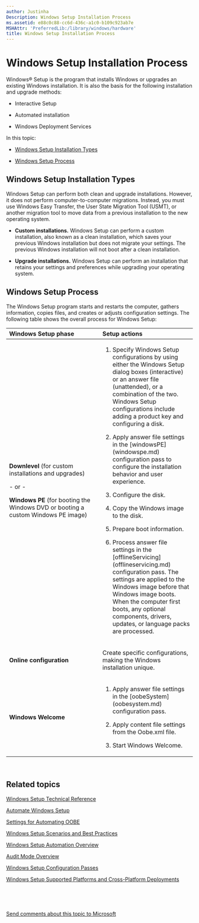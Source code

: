 ```yaml
---
author: Justinha
Description: Windows Setup Installation Process
ms.assetid: e88c0c88-cc6d-436c-a1c0-b109c923ab7e
MSHAttr: 'PreferredLib:/library/windows/hardware'
title: Windows Setup Installation Process
---
```


# Windows Setup Installation Process


Windows® Setup is the program that installs Windows or upgrades an existing Windows installation. It is also the basis for the following installation and upgrade methods:

-   Interactive Setup

-   Automated installation

-   Windows Deployment Services

In this topic:

-   [Windows Setup Installation Types](#installationtypes)

-   [Windows Setup Process](#windowssetupprocess)

## <span id="InstallationTypes"></span><span id="installationtypes"></span><span id="INSTALLATIONTYPES"></span> Windows Setup Installation Types


Windows Setup can perform both clean and upgrade installations. However, it does not perform computer-to-computer migrations. Instead, you must use Windows Easy Transfer, the User State Migration Tool (USMT), or another migration tool to move data from a previous installation to the new operating system.

-   **Custom installations.** Windows Setup can perform a custom installation, also known as a clean installation, which saves your previous Windows installation but does not migrate your settings. The previous Windows installation will not boot after a clean installation.

-   **Upgrade installations.** Windows Setup can perform an installation that retains your settings and preferences while upgrading your operating system.

## <span id="WindowsSetupProcess"></span><span id="windowssetupprocess"></span><span id="WINDOWSSETUPPROCESS"></span> Windows Setup Process


The Windows Setup program starts and restarts the computer, gathers information, copies files, and creates or adjusts configuration settings. The following table shows the overall process for Windows Setup:

<table>
<colgroup>
<col width="50%" />
<col width="50%" />
</colgroup>
<thead>
<tr class="header">
<th align="left">Windows Setup phase</th>
<th align="left">Setup actions</th>
</tr>
</thead>
<tbody>
<tr class="odd">
<td align="left"><p><strong>Downlevel</strong> (for custom installations and upgrades)</p>
<p>- or -</p>
<p><strong>Windows PE</strong> (for booting the Windows DVD or booting a custom Windows PE image)</p></td>
<td align="left"><ol>
<li><p>Specify Windows Setup configurations by using either the Windows Setup dialog boxes (interactive) or an answer file (unattended), or a combination of the two. Windows Setup configurations include adding a product key and configuring a disk.</p></li>
<li><p>Apply answer file settings in the [windowsPE](windowspe.md) configuration pass to configure the installation behavior and user experience.</p></li>
<li><p>Configure the disk.</p></li>
<li><p>Copy the Windows image to the disk.</p></li>
<li><p>Prepare boot information.</p></li>
<li><p>Process answer file settings in the [offlineServicing](offlineservicing.md) configuration pass. The settings are applied to the Windows image before that Windows image boots. When the computer first boots, any optional components, drivers, updates, or language packs are processed.</p></li>
</ol></td>
</tr>
<tr class="even">
<td align="left"><p><strong>Online configuration</strong></p></td>
<td align="left"><p>Create specific configurations, making the Windows installation unique.</p></td>
</tr>
<tr class="odd">
<td align="left"><p><strong>Windows Welcome</strong></p></td>
<td align="left"><ol>
<li><p>Apply answer file settings in the [oobeSystem](oobesystem.md) configuration pass.</p></li>
<li><p>Apply content file settings from the Oobe.xml file.</p></li>
<li><p>Start Windows Welcome.</p></li>
</ol></td>
</tr>
</tbody>
</table>

 

## <span id="related_topics"></span>Related topics


[Windows Setup Technical Reference](windows-setup-technical-reference.md)

[Automate Windows Setup](automate-windows-setup.md)

[Settings for Automating OOBE](settings-for-automating-oobe.md)

[Windows Setup Scenarios and Best Practices](windows-setup-scenarios-and-best-practices.md)

[Windows Setup Automation Overview](windows-setup-automation-overview.md)

[Audit Mode Overview](audit-mode-overview.md)

[Windows Setup Configuration Passes](windows-setup-configuration-passes.md)

[Windows Setup Supported Platforms and Cross-Platform Deployments](windows-setup-supported-platforms-and-cross-platform-deployments.md)

 

 

[Send comments about this topic to Microsoft](mailto:wsddocfb@microsoft.com?subject=Documentation%20feedback%20%5Bp_adk_online\p_adk_online%5D:%20Windows%20Setup%20Installation%20Process%20%20RELEASE:%20%284/11/2016%29&body=%0A%0APRIVACY%20STATEMENT%0A%0AWe%20use%20your%20feedback%20to%20improve%20the%20documentation.%20We%20don't%20use%20your%20email%20address%20for%20any%20other%20purpose,%20and%20we'll%20remove%20your%20email%20address%20from%20our%20system%20after%20the%20issue%20that%20you're%20reporting%20is%20fixed.%20While%20we're%20working%20to%20fix%20this%20issue,%20we%20might%20send%20you%20an%20email%20message%20to%20ask%20for%20more%20info.%20Later,%20we%20might%20also%20send%20you%20an%20email%20message%20to%20let%20you%20know%20that%20we've%20addressed%20your%20feedback.%0A%0AFor%20more%20info%20about%20Microsoft's%20privacy%20policy,%20see%20http://privacy.microsoft.com/default.aspx. "Send comments about this topic to Microsoft")




